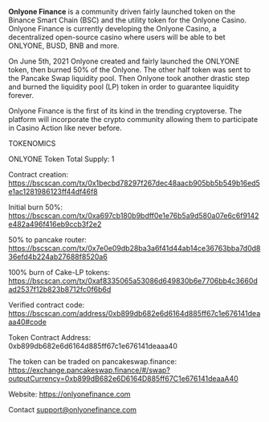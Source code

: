 **Onlyone Finance** is a community driven fairly launched token on the Binance Smart Chain (BSC) and the utility token for the Onlyone Casino. Onlyone Finance is currently developing the Onlyone Casino, a decentralized open-source casino where users will be able to bet ONLYONE, BUSD, BNB and more.

On June 5th, 2021 Onlyone created and fairly launched the ONLYONE token, then burned 50% of the Onlyone. The other half token was sent to the Pancake Swap liquidity pool. Then Onlyone took another drastic step and burned the liquidity pool (LP) token in order to guarantee liquidity forever.

Onlyone Finance is the first of its kind in the trending cryptoverse. The platform will incorporate the crypto community allowing them to participate in Casino Action like never before.

TOKENOMICS

ONLYONE Token Total Supply: 1

Contract creation:
https://bscscan.com/tx/0x1becbd78297f267dec48aacb905bb5b549b16ed5e1ac1281986123ff44df46f8

Initial burn 50%:
https://bscscan.com/tx/0xa697cb180b9bdff0e1e76b5a9d580a07e6c6f9142e482a496f416eb9ccb3f2e2

50% to pancake router:
https://bscscan.com/tx/0x7e0e09db28ba3a6f41d44ab14ce36763bba7d0d836efd4b224ab27688f8520a6

100% burn of Cake-LP tokens:
https://bscscan.com/tx/0xaf8335065a53086d649830b6e7706bb4c3660dad2537f12b823b8712fc0f6b6d

Verified contract code:
https://bscscan.com/address/0xb899db682e6d6164d885ff67c1e676141deaaa40#code

Token Contract Address:
0xb899db682e6d6164d885ff67c1e676141deaaa40

The token can be traded on pancakeswap.finance:
https://exchange.pancakeswap.finance/#/swap?outputCurrency=0xb899dB682e6D6164D885ff67C1e676141deaaA40

Website: https://onlyonefinance.com

Contact support@onlyonefinance.com
